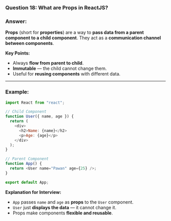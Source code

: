 
### **Question 18:** What are Props in ReactJS?

### **Answer:**

**Props** (short for **properties**) are a way to **pass data from a parent component to a child component**.
They act as a **communication channel between components**.

**Key Points:**

* Always **flow from parent to child**.
* **Immutable** — the child cannot change them.
* Useful for **reusing components** with different data.

---

### **Example:**

```javascript
import React from "react";

// Child Component
function User({ name, age }) {
  return (
    <div>
      <h2>Name: {name}</h2>
      <p>Age: {age}</p>
    </div>
  );
}

// Parent Component
function App() {
  return <User name="Pawan" age={25} />;
}

export default App;
```

**Explanation for Interview:**

* `App` passes `name` and `age` as **props** to the `User` component.
* `User` just **displays the data** — it cannot change it.
* Props make components **flexible and reusable**.

